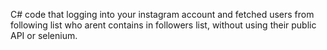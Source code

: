 C# code that logging into your instagram account and fetched users from following list who arent contains in followers list, without using their public API or selenium.
